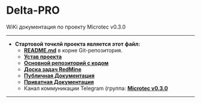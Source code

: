 # Delta-PRO

WiKi документация по проекту Microtec v0.3.0

***

*   **Стартовой точклй проекта является этот файл:**
    *   [**README.md**](https://github.com/aksay-dev/Delta-PRO/blob/main/README.md) в корне Git-репозитория.
    *   [**Устав проекта**](https://github.com/aksay-dev/Delta-PRO/wiki/%D0%A3%D1%81%D1%82%D0%B0%D0%B2-%D0%BF%D1%80%D0%BE%D0%B5%D0%BA%D1%82%D0%B0)
    *   [**Основной репозиторий с кодом**](https://github.com/aksay-dev/Stab_V1.2)
    *   [**Доска задач RedMine**](https://redmine.microtec-lab.ru/)
    *   [**Публичная Документация**](https://github.com/aksay-dev/Delta-PRO/wiki)
    *   [**Приватная Документация**](https://redmine.microtec-lab.ru/)
    *   Канал коммуникации Telegram (группа: [**Microtec v0.3.0**](https://t.me/+d94nMWYV1OI2NzJi)

***
